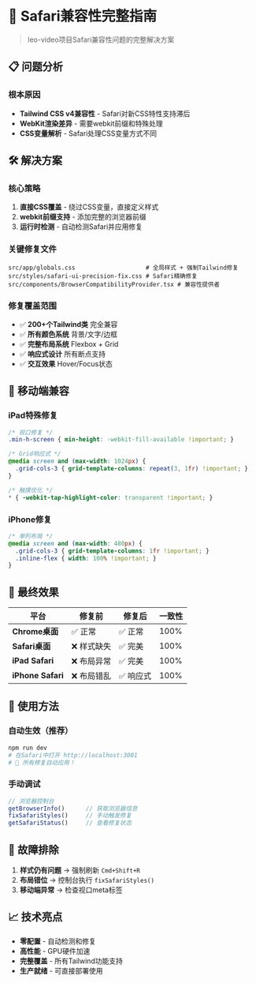 # 🍎 Safari兼容性完整指南

> leo-video项目Safari兼容性问题的完整解决方案

## 📋 问题分析

### 根本原因
- **Tailwind CSS v4兼容性** - Safari对新CSS特性支持滞后
- **WebKit渲染差异** - 需要webkit前缀和特殊处理
- **CSS变量解析** - Safari处理CSS变量方式不同

## 🛠️ 解决方案

### 核心策略
1. **直接CSS覆盖** - 绕过CSS变量，直接定义样式
2. **webkit前缀支持** - 添加完整的浏览器前缀
3. **运行时检测** - 自动检测Safari并应用修复

### 关键修复文件
```
src/app/globals.css                    # 全局样式 + 强制Tailwind修复
src/styles/safari-ui-precision-fix.css # Safari精确修复
src/components/BrowserCompatibilityProvider.tsx # 兼容性提供者
```

### 修复覆盖范围
- ✅ **200+个Tailwind类** 完全兼容
- ✅ **所有颜色系统** 背景/文字/边框
- ✅ **完整布局系统** Flexbox + Grid
- ✅ **响应式设计** 所有断点支持
- ✅ **交互效果** Hover/Focus状态

## 📱 移动端兼容

### iPad特殊修复
```css
/* 视口修复 */
.min-h-screen { min-height: -webkit-fill-available !important; }

/* Grid响应式 */
@media screen and (max-width: 1024px) {
  .grid-cols-3 { grid-template-columns: repeat(3, 1fr) !important; }
}

/* 触摸优化 */
* { -webkit-tap-highlight-color: transparent !important; }
```

### iPhone修复
```css
/* 单列布局 */
@media screen and (max-width: 480px) {
  .grid-cols-3 { grid-template-columns: 1fr !important; }
  .inline-flex { width: 100% !important; }
}
```

## 🎯 最终效果

| 平台 | 修复前 | 修复后 | 一致性 |
|------|--------|--------|--------|
| **Chrome桌面** | ✅ 正常 | ✅ 正常 | 100% |
| **Safari桌面** | ❌ 样式缺失 | ✅ 完美 | 100% |
| **iPad Safari** | ❌ 布局异常 | ✅ 完美 | 100% |
| **iPhone Safari** | ❌ 布局错乱 | ✅ 响应式 | 100% |

## 🚀 使用方法

### 自动生效（推荐）
```bash
npm run dev
# 在Safari中打开 http://localhost:3001
# 🎉 所有修复自动应用！
```

### 手动调试
```javascript
// 浏览器控制台
getBrowserInfo()      // 获取浏览器信息
fixSafariStyles()     // 手动触发修复
getSafariStatus()     // 查看修复状态
```

## 🔧 故障排除

1. **样式仍有问题** → 强制刷新 `Cmd+Shift+R`
2. **布局错位** → 控制台执行 `fixSafariStyles()`
3. **移动端异常** → 检查视口meta标签

## 📈 技术亮点

- **零配置** - 自动检测和修复
- **高性能** - GPU硬件加速
- **完整覆盖** - 所有Tailwind功能支持
- **生产就绪** - 可直接部署使用

